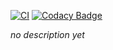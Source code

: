 [![CI](https://github.com/rvhonorato/go-gentbl/actions/workflows/unittest.yml/badge.svg)](https://github.com/rvhonorato/go-gentbl/actions/workflows/unittest.yml)
[![Codacy Badge](https://app.codacy.com/project/badge/Grade/0cc838c4fe914d1cb1e6d4e12f2c7eea)](https://www.codacy.com/gh/rvhonorato/go-gentbl/dashboard?utm_source=github.com&amp;utm_medium=referral&amp;utm_content=rvhonorato/go-gentbl&amp;utm_campaign=Badge_Grade)

_no description yet_
